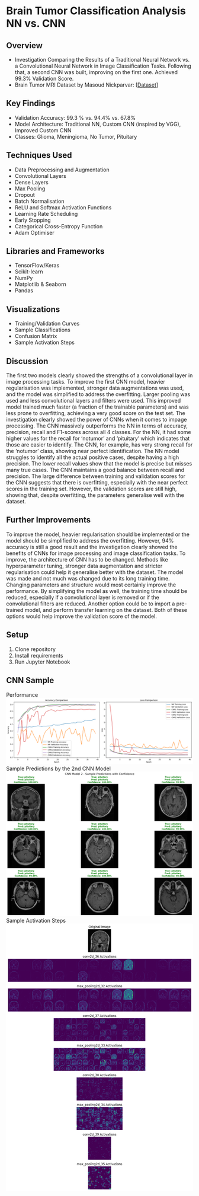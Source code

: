 # Brain Tumor Classification Analysis NN vs. CNN

## Overview
- Investigation Comparing the Results of a Traditional Neural Network vs. a Convolutional Neural Network in Image Classification Tasks. Following that, a second CNN was built, improving on the first one. Achieved 99.3% Validation Score.
- Brain Tumor MRI Dataset by Masoud Nickparvar: [[Dataset](https://www.kaggle.com/datasets/masoudnickparvar/brain-tumor-mri-dataset)]

## Key Findings
- Validation Accuracy: 99.3 % vs. 94.4% vs. 67.8%
- Model Architecture: Traditional NN, Custom CNN (inspired by VGG), Improved Custom CNN
- Classes: Glioma, Meningioma, No Tumor, Pituitary

## Techniques Used
- Data Preprocessing and Augmentation
- Convolutional Layers
- Dense Layers
- Max Pooling
- Dropout
- Batch Normalisation
- ReLU and Softmax Activation Functions
- Learning Rate Scheduling
- Early Stopping
- Categorical Cross-Entropy Function
- Adam Optimiser

## Libraries and Frameworks
- TensorFlow/Keras
- Scikit-learn
- NumPy
- Matplotlib & Seaborn
- Pandas

## Visualizations
- Training/Validation Curves
- Sample Classifications
- Confusion Matrix
- Sample Activation Steps

## Discussion
The first two models clearly showed the strengths of a convolutional layer in image processing tasks. To improve the first CNN model, heavier regularisation was implemented, stronger data augmentations was used, and the model was simplified to address the overfitting. Larger pooling was used and less convolutional layers and filters were used. This improved model trained much faster (a fraction of the trainable parameters) and was less prone to overfitting, achieving a very good score on the test set.
The investigation clearly showed the power of CNNs when it comes to impage processing. The
CNN massively outperforms the NN in terms of accuracy, precision, recall and F1-scores across
all 4 classes. For the NN, it had some higher values for the recall for ‘notumor’ and ‘pituitary’
which indicates that those are easier to identify. The CNN, for example, has very strong recall
for the ‘notumor’ class, showing near perfect identification.
The NN model struggles to identify all the actual positive cases, despite having a high precision.
The lower recall values show that the model is precise but misses many true cases. The CNN
maintains a good balance between recall and precision.
The large difference between training and validation scores for the CNN suggests that there is
overfitting, especially with the near perfect scores in the training set. However, the validation
scores are still high, showing that, despite overfitting, the parameters generalise well with the
dataset.

## Further Improvements
To improve the model, heavier regularisation should be implemented or the model should be
simplified to address the overfitting. However, 94% accuracy is still a good result and the
investigation clearly showed the benefits of CNNs for image processing and image classification
tasks.
To improve, the architecture of CNN has to be changed. Methods like hyperparameter tuning,
stronger data augmentation and stricter regularisation could help it generalise better with the
dataset. The model was made and not much was changed due to its long training time.
Changing parameters and structure would most certainly improve the performance. By
simplifying the model as well, the training time should be reduced, especially if a convolutional
layer is removed or if the convolutional filters are reduced.
Another option could be to import a pre-trained model, and perform transfer learning on the
dataset. Both of these options would help improve the validation score of the model.

## Setup
1. Clone repository
2. Install requirements
3. Run Jupyter Notebook

## CNN Sample
Performance
![Accuracy and Loss per Epoch Graphs](performance.png)
Sample Predictions by the 2nd CNN Model
![Sample Predictions by the 2nd CNN Model](sample.png)
Sample Activation Steps
![Sample Activation Steps](activation.png)
